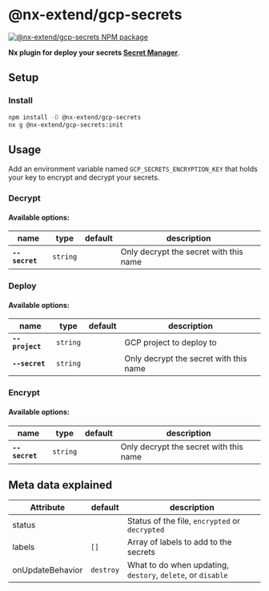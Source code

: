 # @nx-extend/gcp-secrets

<a href="https://www.npmjs.com/package/@nx-extend/gcp-secrets" rel="nofollow">
  <img src="https://badgen.net/npm/v/@nx-extend/gcp-secrets" alt="@nx-extend/gcp-secrets NPM package">
</a>

**Nx plugin for deploy your secrets [Secret Manager](https://cloud.google.com/secret-manager)**.

## Setup

### Install

```sh
npm install -D @nx-extend/gcp-secrets
nx g @nx-extend/gcp-secrets:init
```

## Usage

Add an environment variable named `GCP_SECRETS_ENCRYPTION_KEY` that holds your key to encrypt and decrypt your secrets.

### Decrypt

#### Available options:

| name           | type     | default | description                            |
|----------------|----------|---------|----------------------------------------|
| **`--secret`** | `string` |         | Only decrypt the secret with this name |

### Deploy

#### Available options:

| name            | type     | default | description                            |
|-----------------|----------|---------|----------------------------------------|
| **`--project`** | `string` |         | GCP project to deploy to               |
| **`--secret`**  | `string` |         | Only decrypt the secret with this name |

### Encrypt

#### Available options:

| name           | type     | default | description                            |
|----------------|----------|---------|----------------------------------------|
| **`--secret`** | `string` |         | Only decrypt the secret with this name |

## Meta data explained

| Attribute         | default     |  description                                          |
| ------------ | -------- | ------- |
| status |  | Status of the file, `encrypted` or `decrypted` |
| labels | `[]` | Array of labels to add to the secrets |
| onUpdateBehavior | `destroy` | What to do when updating, `destory`, `delete`, or `disable` |

